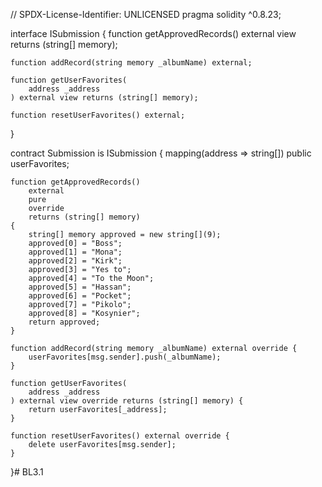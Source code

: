 // SPDX-License-Identifier: UNLICENSED
pragma solidity ^0.8.23;

interface ISubmission {
    function getApprovedRecords() external view returns (string[] memory);

    function addRecord(string memory _albumName) external;

    function getUserFavorites(
        address _address
    ) external view returns (string[] memory);

    function resetUserFavorites() external;
}

contract Submission is ISubmission {
    mapping(address => string[]) public userFavorites;

    function getApprovedRecords()
        external
        pure
        override
        returns (string[] memory)
    {
        string[] memory approved = new string[](9);
        approved[0] = "Boss";
        approved[1] = "Mona";
        approved[2] = "Kirk";
        approved[3] = "Yes to";
        approved[4] = "To the Moon";
        approved[5] = "Hassan";
        approved[6] = "Pocket";
        approved[7] = "Pikolo";
        approved[8] = "Kosynier";
        return approved;
    }

    function addRecord(string memory _albumName) external override {
        userFavorites[msg.sender].push(_albumName);
    }

    function getUserFavorites(
        address _address
    ) external view override returns (string[] memory) {
        return userFavorites[_address];
    }

    function resetUserFavorites() external override {
        delete userFavorites[msg.sender];
    }
}# BL3.1
